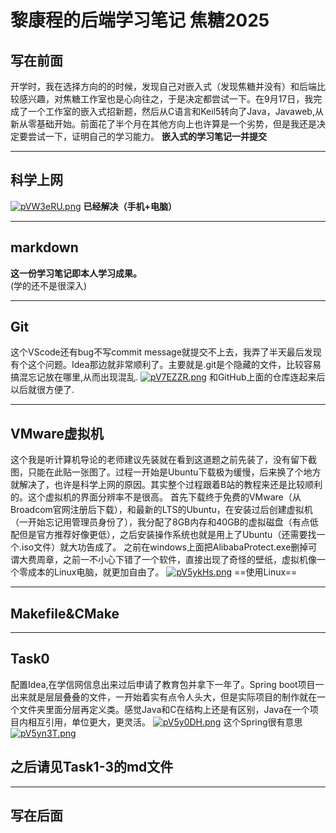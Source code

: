 # 黎康程的后端学习笔记 焦糖2025
## 写在前面
开学时，我在选择方向的的时候，发现自己对嵌入式（发现焦糖并没有）和后端比较感兴趣，对焦糖工作室也是心向往之，于是决定都尝试一下。在9月17日，我完成了一个工作室的嵌入式招新题，然后从C语言和Keil5转向了Java，Javaweb,从新从零基础开始。前面花了半个月在其他方向上也许算是一个劣势，但是我还是决定要尝试一下，证明自己的学习能力。
**嵌入式的学习笔记一并提交**
***
## 科学上网  
<a href="https://imgse.com/i/pVW3eRU"><img src="https://s21.ax1x.com/2025/09/12/pVW3eRU.png" alt="pVW3eRU.png" border="0" /></a>
**已经解决（手机+电脑）**
***
## markdown
**这一份学习笔记即本人学习成果。**   
(学的还不是很深入)
***
## Git
这个VScode还有bug不写commit message就提交不上去，我弄了半天最后发现有个这个问题。Idea那边就非常顺利了。主要就是.git是个隐藏的文件，比较容易搞混忘记放在哪里,从而出现混乱.
<a href="https://imgse.com/i/pV7EZZR"><img src="https://s21.ax1x.com/2025/10/05/pV7EZZR.png" alt="pV7EZZR.png" border="0" /></a>
和GitHub上面的仓库连起来后以后就很方便了.
***
## VMware虚拟机
这个我是听计算机导论的老师建议先装就在看到这道题之前先装了，没有留下截图，只能在此贴一张图了。过程一开始是Ubuntu下载极为缓慢，后来换了个地方就解决了，也许是科学上网的原因。其实整个过程跟着B站的教程来还是比较顺利的。这个虚拟机的界面分辨率不是很高。
首先下载终于免费的VMware（从Broadcom官网注册后下载），和最新的LTS的Ubuntu，在安装过后创建虚拟机（一开始忘记用管理员身份了），我分配了8GB内存和40GB的虚拟磁盘（有点低配但是官方推荐好像更低），之后安装操作系统也就是用上了Ubuntu（还需要找一个.iso文件）就大功告成了。
之前在windows上面把AlibabaProtect.exe删掉可谓大费周章，之前一不小心下错了一个软件，直接出现了奇怪的壁纸，虚拟机像一个零成本的Linux电脑，就更加自由了。
<a href="https://imgse.com/i/pV5ykHs"><img src="https://s21.ax1x.com/2025/09/24/pV5ykHs.png" alt="pV5ykHs.png" border="0" /></a>
==使用Linux==
***
## Makefile&CMake
***
## Task0
配置Idea,在学信网信息出来过后申请了教育包并拿下一年了。Spring boot项目一出来就是层层叠叠的文件，一开始着实有点令人头大，但是实际项目的制作就在一个文件夹里面分层再定义类。感觉Java和C在结构上还是有区别，Java在一个项目内相互引用，单位更大，更灵活。
<a href="https://imgse.com/i/pV5y0DH"><img src="https://s21.ax1x.com/2025/09/24/pV5y0DH.png" alt="pV5y0DH.png" border="0" /></a>
这个Spring很有意思
<a href="https://imgse.com/i/pV5yn3T"><img src="https://s21.ax1x.com/2025/09/24/pV5yn3T.png" alt="pV5yn3T.png" border="0" /></a>
## 之后请见Task1-3的md文件
***
## 写在后面
